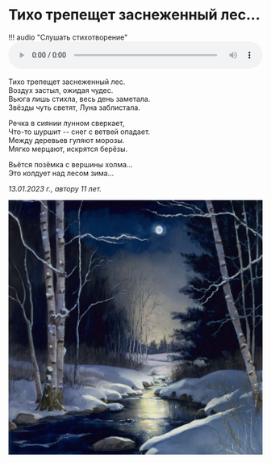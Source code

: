 # Тихо трепещет заснеженный лес...

!!! audio "Слушать стихотворение"
    <audio controls preload="metadata" style="width: 100%">
        <source src="/audio/poems/forest-is-quivering.ogg" type="audio/ogg">
        <source src="/audio/poems/forest-is-quivering.mp3" type="audio/mpeg">
        Ваш браузер не поддерживает воспроизведение звука на странице.
        Вы можете <a href="/audio/poems/forest-is-quivering.mp3">скачать аудио</a>.
    </audio>

Тихо трепещет заснеженный лес.  
Воздух застыл, ожидая чудес.  
Вьюга лишь стихла, весь день заметала.  
Звёзды чуть светят, Луна заблистала.

Речка в сиянии лунном сверкает,  
Что-то шуршит -- снег с ветвей опадает.  
Между деревьев гуляют морозы.  
Мягко мерцают, искрятся берёзы.

Вьётся позёмка с вершины холма...  
Это колдует над лесом зима...

*13.01.2023 г., автору 11 лет.*

![Тихо трепещет заснеженный лес...](../images/forest-is-quivering.jpg)
